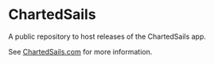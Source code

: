 # ChartedSails

A public repository to host releases of the ChartedSails app.

See [ChartedSails.com](https://www.chartedsails.com) for more information.
